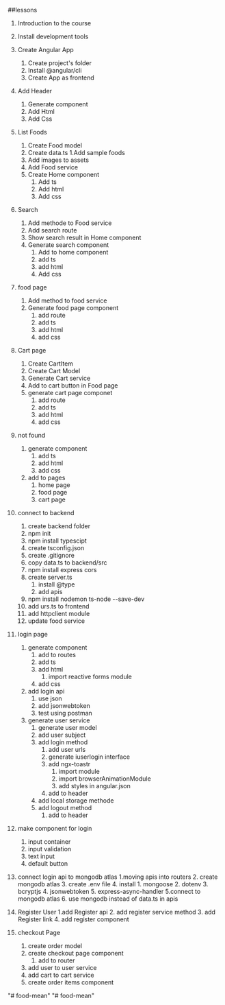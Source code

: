 ##lessons
1. Introduction to the course
2. Install development tools
3. Create Angular App
    1. Create project's folder
    2. Install @angular/cli
    3. Create App as frontend
4. Add Header
    1. Generate component
    2. Add Html
    3. Add Css
5. List Foods
    1. Create Food model
    2. Create data.ts
        1.Add sample foods
    3. Add images to assets
    4. Add Food service
    5. Create Home component
        1. Add ts
        2. Add html
        3. Add css
6. Search
    1. Add methode to Food service
    2. Add search route
    3. Show search result in Home component
    4. Generate search component
        1. Add to home component
        2. add ts
        3. add html
        4. Add css
7. food page
    1. Add method to food service
    2. Generate food page component
        1. add route
        2. add ts
        3. add html
        4. add css
8. Cart page
    1. Create CartItem
    2. Create Cart Model
    3. Generate Cart service
    4. Add to cart button in Food page
    5. generate cart page componet
        1. add route
        2. add ts
        3. add html
        4. add css 
10. not found
    1. generate component
        1. add ts
        2. add html
        3. add css
    2. add to pages
        1. home page
        2. food page
        3. cart page
11. connect to backend
    1. create backend folder
    2. npm init
    3. npm install typescipt
    4. create tsconfig.json
    5. create .gitignore
    6. copy data.ts to backend/src
    7. npm install express cors
    8. create server.ts
        1. install @type
        2. add apis
    9. npm install nodemon ts-node --save-dev 
    10. add urs.ts to frontend
    11. add httpclient module
    12. update food service 
12. login page
    1. generate component
        1. add to routes
        2. add ts 
        3. add html
            1. import reactive forms module
        4. add css
    2. add login api
        1. use json
        2. add jsonwebtoken
        3. test using postman
    3. generate user service
        1. generate user model
        2. add user subject
        3. add login method
            1. add user urls
            2. generate iuserlogin interface
            3. add ngx-toastr
                1. import module
                2. import browserAnimationModule
                3. add styles in angular.json
            4. add to header
        1. add local storage methode
        2. add logout method
            1. add to header

13. make component for login
    1. input container
    2. input validation
    3. text input
    4. default button
    
14. connect login api to mongodb atlas
    1.moving apis into routers
    2. create mongodb atlas
    3. create .env file
    4. install
        1. mongoose
        2. dotenv
        3. bcryptjs
        4. jsonwebtoken
        5. express-async-handler
    5.connect to mongodb atlas
    6. use mongodb instead of data.ts in apis
15. Register User
    1.add Register api
    2. add register service method
    3. add Register link
    4. add register component

17. checkout Page
    1. create order model
    2. create checkout page component
        1. add to router
    3. add user to user service
    4. add cart to cart service
    5. create order items component


"# food-mean" 
"# food-mean" 
